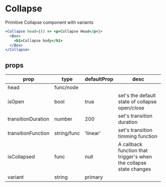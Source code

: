 # Collapse

Primitive Collapse component with variants

<Editor>

```jsx
<Collapse head={() => <p>Collapse Head</p>}>
  <Box>
    <h1>Collapse body</h1>
  </Box>
</Collapse>
```

</Editor>

## props

| prop               | type        | defaultProp | desc                                                               |
| ------------------ | ----------- | ----------- | ------------------------------------------------------------------ |
| head               | func/node   |             |
| isOpen             | bool        | true        | set's the default state of collapse open/close                     |
| transitionDuration | number      | 200         | set's transition duration                                          |
| transitionFunction | string/func | 'linear'    | set's transition timming function                                  |
| isCollapsed        | func        | null        | A callback function that trigger's when the collapse state changes |
| variant            | string      | primary     |
